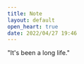 ```yaml
---
title: Note
layout: default
open_heart: true
date: 2022/04/27 19:46
---
```


"It's been a long life."
